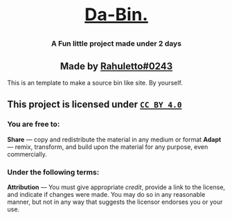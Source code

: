 <h2 style="font-size:2.5rem;" align="center"><a href="https://github.com/simply-develop/da-bin">Da-Bin.</a></h2>

<h3 align="center">A Fun little project made under 2 days</h3>

<h2 align="center">Made by <a href="https://discord.gg/3JzDV9T5Fn">Rahuletto#0243</a></h2>

This is an template to make a source bin like site. By yourself.


## This project is licensed under [`CC BY 4.0`](https://creativecommons.org/licenses/by/4.0/)

### You are free to:

**Share** — copy and redistribute the material in any medium or format
**Adapt** — remix, transform, and build upon the material
for any purpose, even commercially.

### Under the following terms:

**Attribution** — You must give appropriate _credit_, provide a link to the license, and indicate if changes were made. You may do so in any reasonable manner, but not in any way that suggests the licensor endorses you or your use.